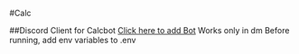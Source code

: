 #Calc


##Discord Client for Calcbot
[Click here to add Bot](https://discord.com/oauth2/authorize?client_id=868485447314198579&permissions=201403408&scope=bot)
Works only in dm
Before running, add env variables to .env
